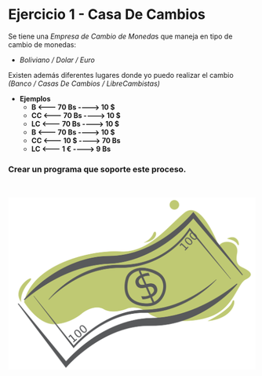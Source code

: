 # Ejercicio 1 - Casa De Cambios

Se tiene una *Empresa de Cambio de Moneda*s que maneja en tipo de cambio de monedas:</br>

- *Boliviano / Dolar / Euro*</br>

Existen además diferentes lugares donde yo puedo realizar el cambio *(Banco / Casas De Cambios / LibreCambistas)*</br>

- **Ejemplos**
  - **B  <--- 70 Bs ----> 10 $**
  - **CC <--- 70 Bs ----> 10 $**
  - **LC <--- 70 Bs ----> 10 $**
  - **B  <--- 70 Bs ----> 10 $**
  - **CC <--- 10 $  ----> 70 Bs**
  - **LC <---  1 €  ---->  9 Bs**

### Crear un programa que soporte este proceso.</br>

 </br>
 <p align="center">
    <img src="https://github.com/AleS900/prueba/blob/master/assets/casa-de-cambio-3.png" />
 </p>
